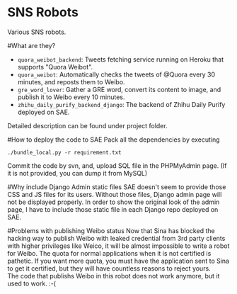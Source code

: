 SNS Robots
================
Various SNS robots.

#What are they?
- `quora_weibot_backend`: Tweets fetching service running on Heroku that supports "Quora Weibot".
- `quora_weibot`: Automatically checks the tweets of @Quora every 30 minutes, and reposts them to Weibo.
- `gre_word_lover`: Gather a GRE word, convert its content to image, and publish it to Weibo every 10 minutes.
- `zhihu_daily_purify_backend_django`: The backend of Zhihu Daily Purify deployed on SAE.

Detailed description can be found under project folder.

#How to deploy the code to SAE
Pack all the dependencies by executing

```
./bundle_local.py -r requirement.txt
```

Commit the code by svn, and, upload SQL file in the PHPMyAdmin page. (If it is not provided, you can dump it from MySQL)

#Why include Django Admin static files
SAE doesn't seem to provide those CSS and JS files for its users. Without those files, Django admin page will not be displayed properly. In order to show the original look of the admin page, I have to include those static file in each Django repo deployed on SAE.

#Problems with publishing Weibo status
Now that Sina has blocked the hacking way to publish Weibo with leaked credential from 3rd party clients with higher privileges like Weico, it will be almost impossible to write a robot for Weibo. The quota for normal applications when it is not certified is pathetic. If you want more quota, you must have the application sent to Sina to get it certified, but they will have countless reasons to reject yours.  
The code that publishs Weibo in this robot does not work anymore, but it used to work. :-(
